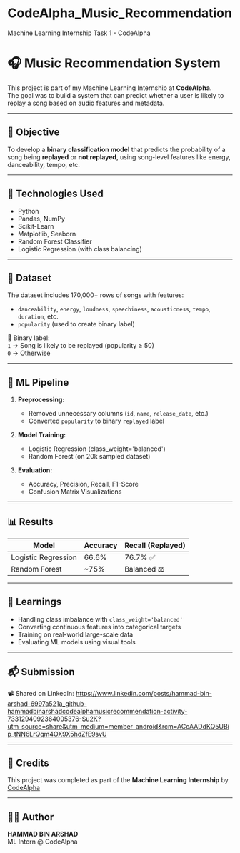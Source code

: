# CodeAlpha_Music_Recommendation
Machine Learning Internship Task 1 - CodeAlpha
# 🎧 Music Recommendation System

This project is part of my Machine Learning Internship at **CodeAlpha**.  
The goal was to build a system that can predict whether a user is likely to replay a song based on audio features and metadata.

---

## 📌 Objective

To develop a **binary classification model** that predicts the probability of a song being **replayed** or **not replayed**, using song-level features like energy, danceability, tempo, etc.

---

## 🧠 Technologies Used

- Python
- Pandas, NumPy
- Scikit-Learn
- Matplotlib, Seaborn
- Random Forest Classifier
- Logistic Regression (with class balancing)

---

## 📁 Dataset

The dataset includes 170,000+ rows of songs with features:
- `danceability`, `energy`, `loudness`, `speechiness`, `acousticness`, `tempo`, `duration`, etc.
- `popularity` (used to create binary label)

📌 Binary label:  
`1` → Song is likely to be replayed (popularity ≥ 50)  
`0` → Otherwise

---

## 🧪 ML Pipeline

1. **Preprocessing:**
   - Removed unnecessary columns (`id`, `name`, `release_date`, etc.)
   - Converted `popularity` to binary `replayed` label

2. **Model Training:**
   - Logistic Regression (class_weight='balanced')
   - Random Forest (on 20k sampled dataset)

3. **Evaluation:**
   - Accuracy, Precision, Recall, F1-Score
   - Confusion Matrix Visualizations

---

## 📊 Results

| Model               | Accuracy | Recall (Replayed) |
|---------------------|----------|-------------------|
| Logistic Regression | 66.6%    | 76.7% ✅          |
| Random Forest       | ~75%     | Balanced ⚖️       |

---

## 🧠 Learnings

- Handling class imbalance with `class_weight='balanced'`
- Converting continuous features into categorical targets
- Training on real-world large-scale data
- Evaluating ML models using visual tools

---

## 📬 Submission

📽️ Shared on LinkedIn: https://www.linkedin.com/posts/hammad-bin-arshad-6997a521a_github-hammadbinarshadcodealphamusicrecommendation-activity-7331294092364005376-Su2K?utm_source=share&utm_medium=member_android&rcm=ACoAADdKQ5UBip_tNN6LrQqm4OX9X5hdZfE9svU

---

## 🔗 Credits

This project was completed as part of the **Machine Learning Internship** by [CodeAlpha](https://www.codealpha.tech)

---

## 🧑‍💻 Author

**HAMMAD BIN ARSHAD**  
ML Intern @ CodeAlpha  
